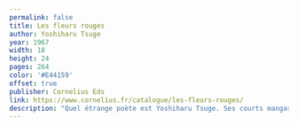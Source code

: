 ```yaml
---
permalink: false
title: Les fleurs rouges
author: Yoshiharu Tsuge
year: 1967
width: 18
height: 24
pages: 264
color: '#E44159'
offset: true
publisher: Cornelius Eds
link: https://www.cornelius.fr/catalogue/les-fleurs-rouges/
description: "Quel étrange poète est Yoshiharu Tsuge. Ses courts mangas ne répondent en rien aux codes occidentaux, et l'on est parfois bien en difficulté pour en faire émerger du sens. Mais si l'on abandonne cette recherche, il s'en dégage une atmosphère d'inquiétante banalité qui m'a profondémment marqué. Révolutionnaire à son époque, le style de Tsuge est inimitable et semble n'avoir rien perdu de sa subversivité."
---
```

